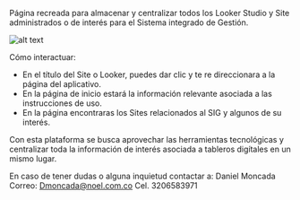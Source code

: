 Página recreada para almacenar y centralizar todos los Looker Studio y Site administrados o de interés para el Sistema integrado de Gestión.

![alt text](/image.png)

Cómo interactuar:

* En el título del Site o Looker, puedes dar clic y te re direccionara a la página del aplicativo.
* En la página de inicio estará la información relevante asociada a las instrucciones de uso.
* En la página encontraras los Sites relacionados al SIG y algunos de su interés.


Con esta plataforma se busca aprovechar las herramientas tecnológicas y centralizar toda la información de interés asociada a tableros digítales en un mismo lugar.

En caso de tener dudas o alguna inquietud contactar a:
Daniel Moncada
Correo: Dmoncada@noel.com.co
Cel. 3206583971
